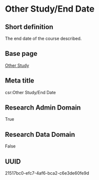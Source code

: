 # Other Study/End Date
## Short definition
The end date of the course described.
## Base page
[Other Study](../../Objects/Other%20Study.md)
## Meta title
csr:Other Study/End Date
## Research Admin Domain
True
## Research Data Domain
False
## UUID
21517bc0-efc7-4af6-bca2-c6e3de60fe9d

